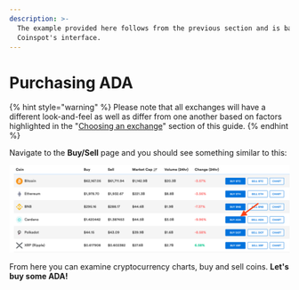 ```yaml
---
description: >-
  The example provided here follows from the previous section and is based on
  Coinspot's interface.
---
```


# Purchasing ADA

{% hint style="warning" %}
Please note that all exchanges will have a different look-and-feel as well as differ from one another based on factors highlighted in the "[Choosing an exchange](choosing-an-exchange.md)" section of this guide. 
{% endhint %}

Navigate to the **Buy/Sell** page and you should see something similar to this:

![](.gitbook/assets/copinspot_buy_sell_page.png)

From here you can examine cryptocurrency charts, buy and sell coins. **Let's buy some ADA!**


